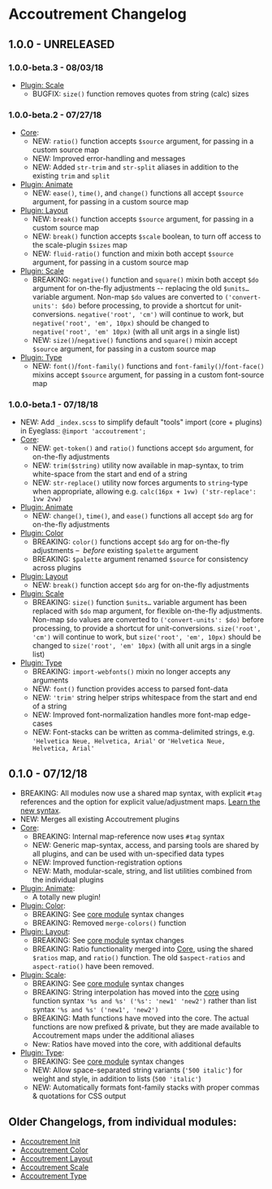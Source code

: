 # Accoutrement Changelog


## 1.0.0 - UNRELEASED

### 1.0.0-beta.3 - 08/03/18
- [Plugin: Scale][scale]
  - BUGFIX: `size()` function removes quotes from string (calc) sizes

### 1.0.0-beta.2 - 07/27/18
- [Core][core]:
  - NEW: `ratio()` function accepts `$source` argument,
    for passing in a custom source map
  - NEW: Improved error-handling and messages
  - NEW: Added `str-trim` and `str-split` aliases
    in addition to the existing `trim` and `split`
- [Plugin: Animate][animate]
  - NEW: `ease()`, `time()`, and `change()` functions all
    accept `$source` argument,
    for passing in a custom source map
- [Plugin: Layout][layout]
  - NEW: `break()` function accepts `$source` argument,
    for passing in a custom source map
  - NEW: `break()` function accepts `$scale` boolean,
    to turn off access to the scale-plugin `$sizes` map
  - NEW: `fluid-ratio()` function and mixin both accept `$source` argument,
    for passing in a custom source map
- [Plugin: Scale][scale]
  - BREAKING: `negative()` function and `square()` mixin
    both accept `$do` argument for on-the-fly adjustments --
    replacing the old `$units…` variable argument.
    Non-map `$do` values are converted to
    `('convert-units': $do)` before processing,
    to provide a shortcut for unit-conversions.
    `negative('root', 'cm')` will continue to work,
    but `negative('root', 'em', 10px)` should be changed to
    `negative('root', 'em' 10px)` (with all unit args in a single list)
  - NEW: `size()`/`negative()` functions and `square()` mixin
    accept `$source` argument, for passing in a custom source map
- [Plugin: Type][type]
  - NEW: `font()`/`font-family()` functions
    and `font-family()`/`font-face()` mixins
    accept `$source` argument,
    for passing in a custom font-source map

### 1.0.0-beta.1 - 07/18/18
- NEW: Add `_index.scss` to simplify default "tools" import (core + plugins)
  in Eyeglass: `@import 'accoutrement';`
- [Core][core]:
  - NEW: `get-token()` and `ratio()` functions accept `$do` argument,
    for on-the-fly adjustments
  - NEW: `trim($string)` utility now available in map-syntax,
    to trim white-space from the start and end of a string
  - NEW: `str-replace()` utility now forces arguments
    to `string`-type when appropriate,
    allowing e.g. `calc(16px + 1vw) ('str-replace': 1vw 2vw)`
- [Plugin: Animate][animate]
  - NEW: `change()`, `time()`, and `ease()` functions
    all accept `$do` arg for on-the-fly adjustments
- [Plugin: Color][color]
  - BREAKING: `color()` functions accept `$do` arg
    for on-the-fly adjustments – 
    *before* existing `$palette` argument
  - BREAKING: `$palette` argument renamed `$source`
    for consistency across plugins
- [Plugin: Layout][layout]
  - NEW: `break()` function accept `$do` arg
    for on-the-fly adjustments
- [Plugin: Scale][scale]
  - BREAKING: `size()` function `$units…` variable argument
    has been replaced with `$do` map argument,
    for flexible on-the-fly adjustments.
    Non-map `$do` values are converted to
    `('convert-units': $do)` before processing,
    to provide a shortcut for unit-conversions.
    `size('root', 'cm')` will continue to work,
    but `size('root', 'em', 10px)` should be changed to
    `size('root', 'em' 10px)` (with all unit args in a single list)
- [Plugin: Type][type]
  - BREAKING: `import-webfonts()` mixin no longer accepts any arguments
  - NEW: `font()` function provides access to parsed font-data
  - NEW: `'trim'` string helper strips whitespace
    from the start and end of a string
  - NEW: Improved font-normalization handles more font-map edge-cases
  - NEW: Font-stacks can be written as comma-delimited strings,
    e.g. `'Helvetica Neue, Helvetica, Arial'` or
    `'Helvetica Neue, Helvetica, Arial'`


## 0.1.0 - 07/12/18
- BREAKING: All modules now use a shared map syntax,
  with explicit `#tag` references
  and the option for explicit value/adjustment maps.
  [Learn the new syntax][core].
- NEW: Merges all existing Accoutrement plugins
- [Core][core]:
  - BREAKING: Internal map-reference now uses `#tag` syntax
  - NEW: Generic map-syntax, access, and parsing tools
    are shared by all plugins,
    and can be used with un-specified data types
  - NEW: Improved function-registration options
  - NEW: Math, modular-scale, string, and list utilities
    combined from the individual plugins
- [Plugin: Animate][animate]:
  - A totally new plugin!
- [Plugin: Color][color]:
  - BREAKING: See [core module][core] syntax changes
  - BREAKING: Removed `merge-colors()` function
- [Plugin: Layout][layout]:
  - BREAKING: See [core module][core] syntax changes
  - BREAKING: Ratio functionality merged into [Core][core],
    using the shared `$ratios` map,
    and `ratio()` function.
    The old `$aspect-ratios` and `aspect-ratio()` have been removed.
- [Plugin: Scale][scale]:
  - BREAKING: See [core module][core] syntax changes
  - BREAKING: String interpolation has moved into the [core][core]
    using function syntax `'%s and %s' ('%s': 'new1' 'new2')`
    rather than list syntax `'%s and %s' ('new1', 'new2')`
  - BREAKING: Math functions have moved into the core.
    The actual functions are now prefixed & private,
    but they are made available to Accoutrement maps
    under the additional aliases
  - New: Ratios have moved into the core,
    with additional defaults
- [Plugin: Type][type]:
  - BREAKING: See [core module][core] syntax changes
  - NEW: Allow space-separated string variants (`'500 italic'`)
    for weight and style, in addition to lists (`500 'italic'`)
  - NEW: Automatically formats font-family stacks
    with proper commas & quotations for CSS output


[core]: http://oddbird.net/accoutrement/docs/core.html
[init]: http://oddbird.net/accoutrement/docs/init.html
[animate]: http://oddbird.net/accoutrement/docs/animate.html
[color]: http://oddbird.net/accoutrement/docs/color.html
[layout]: http://oddbird.net/accoutrement/docs/layout.html
[scale]: http://oddbird.net/accoutrement/docs/scale.html
[type]: http://oddbird.net/accoutrement/docs/type.html


## Older Changelogs, from individual modules:
- [Accoutrement Init][IO]
- [Accoutrement Color][CO]
- [Accoutrement Layout][LO]
- [Accoutrement Scale][SO]
- [Accoutrement Type][TO]

[IO]: http://github.com/oddbird/accoutrement-init/blob/master/CHANGELOG.md
[CO]: http://github.com/oddbird/accoutrement-color/blob/master/CHANGELOG.md
[LO]: http://github.com/oddbird/accoutrement-layout/blob/master/CHANGELOG.md
[SO]: http://github.com/oddbird/accoutrement-scale/blob/master/CHANGELOG.md
[TO]: http://github.com/oddbird/accoutrement-type/blob/master/CHANGELOG.md
